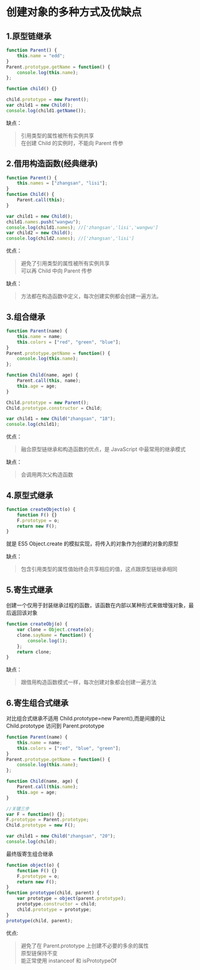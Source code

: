 # 创建对象的多种方式及优缺点

## 1.原型链继承

```javascript
function Parent() {
    this.name = "edd";
}
Parent.prototype.getName = function() {
    console.log(this.name);
};

function child() {}

child.prototype = new Parent();
var child1 = new Child();
console.log(child1.getName());
```

缺点：

> 引用类型的属性被所有实例共享  
> 在创建 Child 的实例时，不能向 Parent 传参

## 2.借用构造函数(经典继承)

```javascript
function Parent() {
    this.names = ["zhangsan", "lisi"];
}
function Child() {
    Parent.call(this);
}

var child1 = new Child();
child1.names.push("wangwu");
console.log(child1.names); //['zhangsan','lisi','wangwu']
var child2 = new Child();
console.log(child2.names); //['zhangsan','lisi']
```

优点：

> 避免了引用类型的属性被所有实例共享  
> 可以再 Child 中向 Parent 传参

缺点：

> 方法都在构造函数中定义，每次创建实例都会创建一遍方法。

## 3.组合继承

```javascript
function Parent(name) {
    this.name = name;
    this.colors = ["red", "green", "blue"];
}
Parent.prototype.getName = function() {
    console.log(this.name);
};

function Child(name, age) {
    Parent.call(this, name);
    this.age = age;
}

Child.prototype = new Parent();
Child.prototype.constructor = Child;

var child1 = new Child("zhangsan", "18");
console.log(child1);
```

优点：

> 融合原型链继承和构造函数的优点，是 JavaScript 中最常用的继承模式

缺点：

> 会调用两次父构造函数

## 4.原型式继承

```javascript
function createObject(o) {
    function F() {}
    F.prototype = o;
    return new F();
}
```

就是 ES5 Object.create 的模拟实现，将传入的对象作为创建的对象的原型

缺点：

> 包含引用类型的属性值始终会共享相应的值，这点跟原型链继承相同

## 5.寄生式继承

创建一个仅用于封装继承过程的函数，该函数在内部以某种形式来做增强对象，最后返回该对象

```javascript
function createObj(o) {
    var clone = Object.create(o);
    clone.sayName = function() {
        console.log(1);
    };
    return clone;
}
```

缺点：

> 跟借用构造函数模式一样，每次创建对象都会创建一遍方法

## 6.寄生组合式继承

对比组合式继承不适用 Child.prototype=new Parent(),而是间接的让 Child.prototype 访问到 Parent.prototype

```javascript
function Parent(name) {
    this.name = name;
    this.colors = ["red", "blue", "green"];
}
Parent.prototype.getName = function() {
    console.log(this.name);
};

function Child(name, age) {
    Parent.call(this.name);
    this.age = age;
}

//关键三步
var F = function() {};
F.prototype = Parent.prototype;
Child.prototype = new F();

var child1 = new Child("zhangsan", "20");
console.log(child);
```

最终版寄生组合继承

```javascript
function object(o) {
    function F() {}
    F.prototype = o;
    return new F();
}
function prototype(child, parent) {
    var prototype = object(parent.prototype);
    prototype.constructor = child;
    child.prototype = prototype;
}
prototype(child, parent);
```

优点:

> 避免了在 Parent.prototype 上创建不必要的多余的属性  
> 原型链保持不变  
> 能正常使用 instanceof 和 isPrototypeOf
